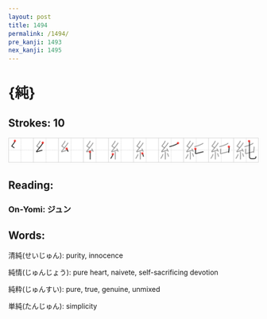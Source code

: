 ```yaml
---
layout: post
title: 1494
permalink: /1494/
pre_kanji: 1493
nex_kanji: 1495
---
```


# {純}

## Strokes: 10

<div class="stroke"><img src="../images/E7B494.png" /></div>

## Reading:

### On-Yomi: ジュン

## Words:

清純(せいじゅん): purity, innocence

純情(じゅんじょう): pure heart, naivete, self-sacrificing devotion

純粋(じゅんすい): pure, true, genuine, unmixed

単純(たんじゅん): simplicity

